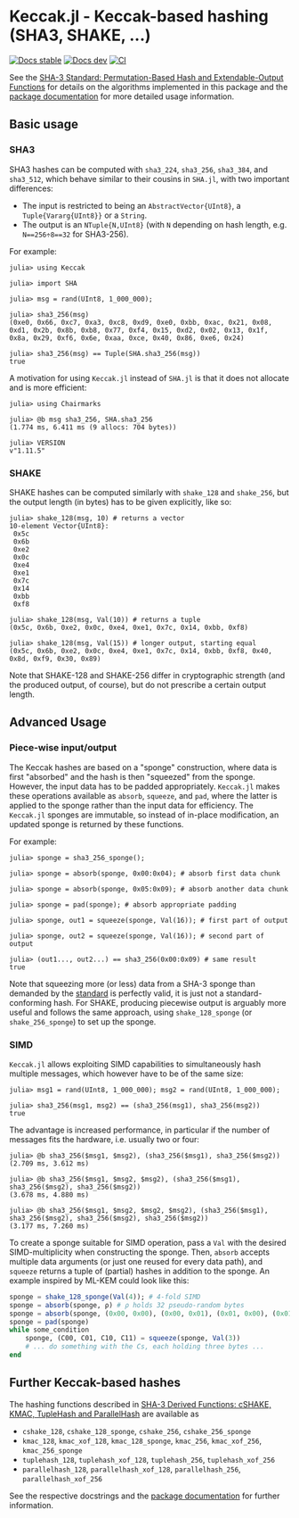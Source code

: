 # Keccak.jl - Keccak-based hashing (SHA3, SHAKE, ...)

[![Docs stable](https://img.shields.io/badge/docs-stable-blue.svg)](https://martinholters.github.io/Keccak.jl/stable/)
[![Docs dev](https://img.shields.io/badge/docs-dev-blue.svg)](https://martinholters.github.io/Keccak.jl/dev/)
[![CI](https://github.com/martinholters/Keccak.jl/actions/workflows/ci.yml/badge.svg)](https://github.com/martinholters/Keccak.jl/actions/workflows/ci.yml)

See the
[SHA-3 Standard: Permutation-Based Hash and Extendable-Output Functions][NIST-FIPS-202]
for details on the algorithms implemented in this package and the
[package documentation](https://martinholters.github.io/Keccak.jl/stable/) for more detailed
usage information.

## Basic usage

### SHA3

SHA3 hashes can be computed with `sha3_224`, `sha3_256`, `sha3_384`, and `sha3_512`, which
behave similar to their cousins in `SHA.jl`, with two important differences:
* The input is restricted to being an `AbstractVector{UInt8}`, a `Tuple{Vararg{UInt8}}` or
  a `String`.
* The output is an `NTuple{N,UInt8}` (with `N` depending on hash length, e.g.
  `N==256÷8==32` for SHA3-256).

For example:
```julia-repl
julia> using Keccak

julia> import SHA

julia> msg = rand(UInt8, 1_000_000);

julia> sha3_256(msg)
(0xe0, 0x66, 0xc7, 0xa3, 0xc8, 0xd9, 0xe0, 0xbb, 0xac, 0x21, 0x08, 0xd1, 0x2b, 0x8b, 0xb8, 0x77, 0xf4, 0x15, 0xd2, 0x02, 0x13, 0x1f, 0x8a, 0x29, 0xf6, 0x6e, 0xaa, 0xce, 0x40, 0x86, 0xe6, 0x24)

julia> sha3_256(msg) == Tuple(SHA.sha3_256(msg))
true
```

A motivation for using `Keccak.jl` instead of `SHA.jl` is that it does not allocate and is
more efficient:
```julia-repl
julia> using Chairmarks

julia> @b msg sha3_256, SHA.sha3_256
(1.774 ms, 6.411 ms (9 allocs: 704 bytes))

julia> VERSION
v"1.11.5"
```

### SHAKE

SHAKE hashes can be computed similarly with `shake_128` and `shake_256`, but the output
length (in bytes) has to be given explicitly, like so:
```julia-repl
julia> shake_128(msg, 10) # returns a vector
10-element Vector{UInt8}:
 0x5c
 0x6b
 0xe2
 0x0c
 0xe4
 0xe1
 0x7c
 0x14
 0xbb
 0xf8

julia> shake_128(msg, Val(10)) # returns a tuple
(0x5c, 0x6b, 0xe2, 0x0c, 0xe4, 0xe1, 0x7c, 0x14, 0xbb, 0xf8)

julia> shake_128(msg, Val(15)) # longer output, starting equal
(0x5c, 0x6b, 0xe2, 0x0c, 0xe4, 0xe1, 0x7c, 0x14, 0xbb, 0xf8, 0x40, 0x8d, 0xf9, 0x30, 0x89)
```

Note that SHAKE-128 and SHAKE-256 differ in cryptographic strength (and the produced
output, of course), but do not prescribe a certain output length.

## Advanced Usage

### Piece-wise input/output

The Keccak hashes are based on a "sponge" construction, where data is first "absorbed" and
the hash is then "squeezed" from the sponge. However, the input data has to be padded
appropriately. `Keccak.jl` makes these operations available as `absorb`, `squeeze`, and
`pad`, where the latter is applied to the sponge rather than the input data for efficiency.
The `Keccak.jl` sponges are immutable, so instead of in-place modification, an updated
sponge is returned by these functions.

For example:
```julia-repl
julia> sponge = sha3_256_sponge();

julia> sponge = absorb(sponge, 0x00:0x04); # absorb first data chunk

julia> sponge = absorb(sponge, 0x05:0x09); # absorb another data chunk

julia> sponge = pad(sponge); # absorb appropriate padding

julia> sponge, out1 = squeeze(sponge, Val(16)); # first part of output

julia> sponge, out2 = squeeze(sponge, Val(16)); # second part of output

julia> (out1..., out2...) == sha3_256(0x00:0x09) # same result
true
```

Note that squeezing more (or less) data from a SHA-3 sponge than demanded by the
[standard][NIST-FIPS-202] is perfectly valid, it is just not a standard-conforming hash.
For SHAKE, producing piecewise output is arguably more useful and follows the same
approach, using `shake_128_sponge` (or `shake_256_sponge`) to set up the sponge.

### SIMD

`Keccak.jl` allows exploiting SIMD capabilities to simultaneously hash multiple messages,
which however have to be of the same size:
```julia-repl
julia> msg1 = rand(UInt8, 1_000_000); msg2 = rand(UInt8, 1_000_000);

julia> sha3_256(msg1, msg2) == (sha3_256(msg1), sha3_256(msg2))
true
```
The advantage is increased performance, in particular if the number of messages fits the
hardware, i.e. usually two or four:
```julia-repl
julia> @b sha3_256($msg1, $msg2), (sha3_256($msg1), sha3_256($msg2))
(2.709 ms, 3.612 ms)

julia> @b sha3_256($msg1, $msg2, $msg2), (sha3_256($msg1), sha3_256($msg2), sha3_256($msg2))
(3.678 ms, 4.880 ms)

julia> @b sha3_256($msg1, $msg2, $msg2, $msg2), (sha3_256($msg1), sha3_256($msg2), sha3_256($msg2), sha3_256($msg2))
(3.177 ms, 7.260 ms)
```

To create a sponge suitable for SIMD operation, pass a `Val` with the desired
SIMD-multiplicity when constructing the sponge. Then, `absorb` accepts multiple data
arguments (or just one reused for every data path), and `squeeze` returns a tuple of
(partial) hashes in addition to the sponge. An example inspired by ML-KEM could look like
this:
```julia
sponge = shake_128_sponge(Val(4)); # 4-fold SIMD
sponge = absorb(sponge, ρ) # ρ holds 32 pseudo-random bytes
sponge = absorb(sponge, (0x00, 0x00), (0x00, 0x01), (0x01, 0x00), (0x01, 0x01))
sponge = pad(sponge)
while some_condition
    sponge, (C00, C01, C10, C11) = squeeze(sponge, Val(3))
    # ... do something with the Cs, each holding three bytes ...
end
```

## Further Keccak-based hashes

The hashing functions described in
[SHA-3 Derived Functions: cSHAKE, KMAC, TupleHash and ParallelHash][NIST-SP-800-185]
are available as
* `cshake_128`, `cshake_128_sponge`, `cshake_256`, `cshake_256_sponge`
* `kmac_128`, `kmac_xof_128`, `kmac_128_sponge`, `kmac_256`, `kmac_xof_256`, `kmac_256_sponge`
* `tuplehash_128`, `tuplehash_xof_128`, `tuplehash_256`, `tuplehash_xof_256`
* `parallelhash_128`, `parallelhash_xof_128`, `parallelhash_256`, `parallelhash_xof_256`

See the respective docstrings and the
[package documentation](https://martinholters.github.io/Keccak.jl/stable/sp800-185/)
for further information.

[NIST-SP-800-185]: https://doi.org/10.6028/NIST.SP.800-185
[NIST-FIPS-202]: https://doi.org/10.6028/NIST.FIPS.202
